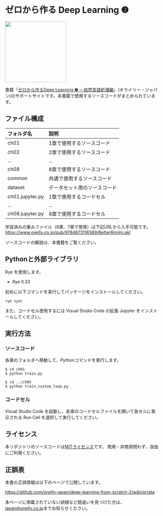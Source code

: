 ゼロから作る Deep Learning ❷
==========================

[<img src="https://raw.githubusercontent.com/oreilly-japan/deep-learning-from-scratch-2/images/deep-learning-from-scratch-2.png" width="200px">](https://www.oreilly.co.jp/books/9784873118369/)

書籍『[ゼロから作るDeep Learning ❷ ―自然言語処理編](https://www.oreilly.co.jp/books/9784873118369/)』(オライリー・ジャパン)のサポートサイトです。本書籍で使用するソースコードがまとめられています。



## ファイル構成

|フォルダ名 |説明                         |
|:--        |:--                          |
|ch01       |1章で使用するソースコード    |
|ch02       |2章で使用するソースコード    |
|...        |...                          |
|ch08       |8章で使用するソースコード    |
|common     |共通で使用するソースコード   |
|dataset    |データセット用のソースコード |
|ch01.jupyter.py | 1章で使用するコードセル |
|...        |...                          |
|ch08.jupyter.py | 8章で使用するコードセル |


学習済みの重みファイル（6章、7章で使用）は下記URLから入手可能です。
<https://www.oreilly.co.jp/pub/9784873118369/BetterRnnlm.pkl>

ソースコードの解説は、本書籍をご覧ください。


## Pythonと外部ライブラリ
Rye を使用します。

* Rye 0.33

初めに以下コマンドを実行してパッケージをインストールしてください。

```
rye sync
```

また、コードセル使用するには Visual Studio Code の拡張 Jupyter をインストールしてください。

## 実行方法

### ソースコード

各章のフォルダへ移動して、Pythonコマンドを実行します。

```
$ cd ch01
$ python train.py

$ cd ../ch05
$ python train_custom_loop.py
```

### コードセル

Visual Studio Code を起動し、各章のコードセルファイルを開いて各セルに表示される Run Cell を選択して実行してください。

## ライセンス

本リポジトリのソースコードは[MITライセンス](http://www.opensource.org/licenses/MIT)です。
商用・非商用問わず、自由にご利用ください。

## 正誤表

本書の正誤情報は以下のページで公開しています。

https://github.com/oreilly-japan/deep-learning-from-scratch-2/wiki/errata

本ページに掲載されていない誤植など間違いを見つけた方は、[japan@oreilly.co.jp](<mailto:japan@oreilly.co.jp>)までお知らせください。
